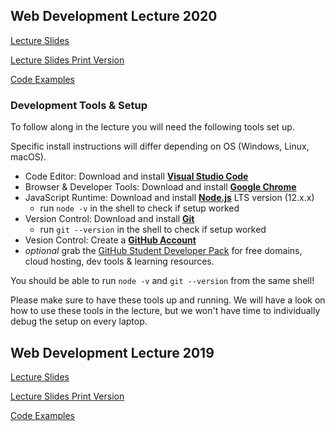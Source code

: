 ## Web Development Lecture 2020
[Lecture Slides](https://johakr.github.io/webdev-lecture/2020/slides/index.html)

[Lecture Slides Print Version](https://johakr.github.io/webdev-lecture/2020/slides/index.html?print-pdf)

[Code Examples](https://github.com/johakr/webdev-lecture/tree/master/2020/code-examples)

### Development Tools & Setup
To follow along in the lecture you will need the following tools set up.

Specific install instructions will differ depending on OS (Windows, Linux, macOS).

- Code Editor: Download and install **[Visual Studio Code](https://code.visualstudio.com/)**
- Browser & Developer Tools: Download and install **[Google Chrome](https://www.google.com/chrome/)**
- JavaScript Runtime: Download and install **[Node.js](https://nodejs.org/en/)** LTS version (12.x.x)
  - run `node -v` in the shell to check if setup worked
- Version Control: Download and install **[Git](https://git-scm.com/)**
  - run `git --version` in the shell to check if setup worked 
- Vesion Control: Create a **[GitHub Account](https://github.com/)**
- *optional* grab the [GitHub Student Developer Pack](https://education.github.com/pack) for free domains, cloud hosting, dev tools & learning resources.

You should be able to run `node -v` and `git --version` from the same shell!

Please make sure to have these tools up and running. We will have a look on how to use these tools in the lecture, but we won't have time to individually debug the setup on every laptop.

## Web Development Lecture 2019
[Lecture Slides](https://johakr.github.io/webdev-lecture/2019/slides/index.html)

[Lecture Slides Print Version](https://johakr.github.io/webdev-lecture/2019/slides/index.html?print-pdf)

[Code Examples](https://github.com/johakr/webdev-lecture/tree/master/2019/code-examples)
